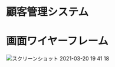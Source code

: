 # 顧客管理システム

# 画面ワイヤーフレーム

![スクリーンショット 2021-03-20 19 41 18](https://user-images.githubusercontent.com/53789796/111867042-d96f4a00-89b4-11eb-9174-0c834536a3e3.png)
